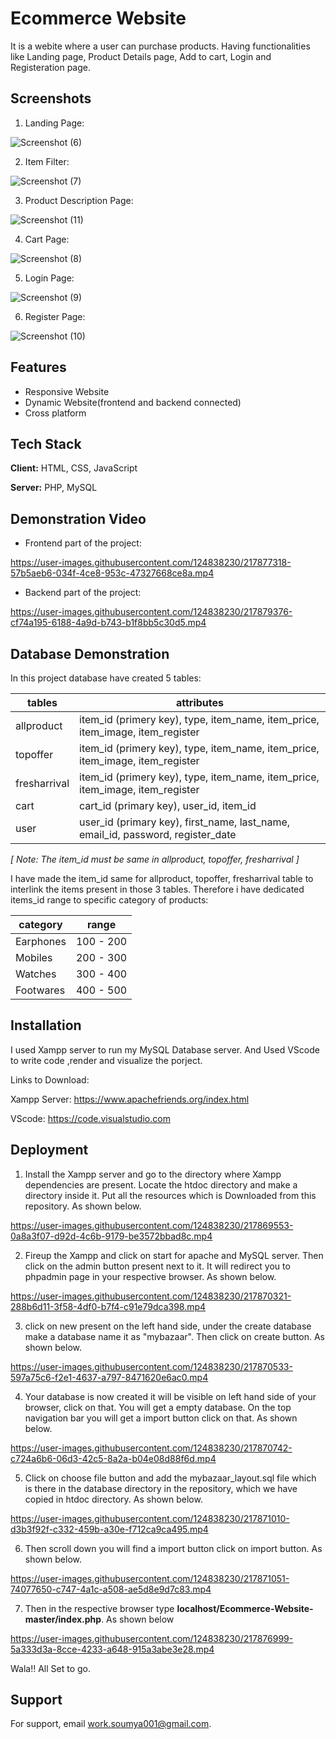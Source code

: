 
# Ecommerce Website 

It is a webite where a user can purchase products. Having functionalities like Landing page, Product Details page, Add to cart, Login and Registeration page.


## Screenshots

1. Landing Page:

![Screenshot (6)](https://user-images.githubusercontent.com/124838230/217867938-131c833c-3c71-4bce-866c-3cf862ee4a82.png)

2. Item Filter:

![Screenshot (7)](https://user-images.githubusercontent.com/124838230/217868343-8fe007af-f6da-4413-936b-c1ea47a79266.png)

3. Product Description Page:

![Screenshot (11)](https://user-images.githubusercontent.com/124838230/217868475-e0ffba81-7c88-4157-a705-e0ff16f8fd75.png)

4. Cart Page:

![Screenshot (8)](https://user-images.githubusercontent.com/124838230/217868649-37ef223a-4dba-4e54-828c-da892bd40a12.png)

5. Login Page:

![Screenshot (9)](https://user-images.githubusercontent.com/124838230/217868916-8dd23de2-c176-4f3c-b56d-4df7af4a6378.png)


6. Register Page:

![Screenshot (10)](https://user-images.githubusercontent.com/124838230/217868972-af947586-844a-44dd-8184-355ae590ed91.png)


## Features

- Responsive Website
- Dynamic Website(frontend and backend connected)
- Cross platform


## Tech Stack

**Client:** HTML, CSS, JavaScript

**Server:** PHP, MySQL


## Demonstration Video

- Frontend part of the project:

https://user-images.githubusercontent.com/124838230/217877318-57b5aeb6-034f-4ce8-953c-47327668ce8a.mp4

- Backend part of the project:

https://user-images.githubusercontent.com/124838230/217879376-cf74a195-6188-4a9d-b743-b1f8bb5c30d5.mp4


## Database Demonstration

In this project database have created 5 tables:

| tables | attributes | 
| --- | --- |
| allproduct | item_id (primery key), type, item_name, item_price, item_image, item_register |
| topoffer | item_id (primery key), type, item_name, item_price, item_image, item_register |
| fresharrival | item_id (primery key), type, item_name, item_price, item_image, item_register |
| cart | cart_id (primary key), user_id, item_id |
| user | user_id (primary key), first_name, last_name, email_id, password, register_date |

*[ Note: The item_id must be same in allproduct, topoffer, fresharrival ]*

I have made the item_id same for allproduct, topoffer, fresharrival table to interlink the items present in those 3 tables. Therefore i have dedicated items_id range to specific category of products:

| category | range | 
| --- | --- |
| Earphones | 100 - 200 |
| Mobiles | 200 - 300 |
| Watches | 300 - 400 |
| Footwares | 400 - 500 |

## Installation

I used Xampp server to run my MySQL Database server. And Used VScode to write code ,render and visualize the porject.

Links to Download:

Xampp Server: https://www.apachefriends.org/index.html

VScode: https://code.visualstudio.com
    
## Deployment


1. Install the Xampp server and go to the directory where Xampp dependencies are present. Locate the htdoc directory and make a directory inside it. Put all the resources which is Downloaded from this repository. As shown below.



https://user-images.githubusercontent.com/124838230/217869553-0a8a3f07-d92d-4c6b-9179-be3572bbad8c.mp4



2. Fireup  the Xampp and click on start for apache and MySQL server. Then click on the admin button present next to it. It will redirect you to phpadmin page in your respective browser. As shown below.



https://user-images.githubusercontent.com/124838230/217870321-288b6d11-3f58-4df0-b7f4-c91e79dca398.mp4



3. click on new  present on the left hand side, under the create database make a database name it as "mybazaar". Then click on create button. As shown below.



https://user-images.githubusercontent.com/124838230/217870533-597a75c6-f2e1-4637-a797-8471620e6ac0.mp4



4. Your database is now created it will be visible on left hand side of your browser, click on that. You will get a empty database. On the top navigation bar you will get a import button click on that. As shown below.



https://user-images.githubusercontent.com/124838230/217870742-c724a6b6-06d3-42c5-8a2a-b04e08d88f6d.mp4



5. Click on choose file button and add the mybazaar_layout.sql file which is there in the database directory in the repository, which we have copied in htdoc directory. As shown below.



https://user-images.githubusercontent.com/124838230/217871010-d3b3f92f-c332-459b-a30e-f712ca9ca495.mp4



6. Then scroll down you will find a import button click on import button. As shown below.



https://user-images.githubusercontent.com/124838230/217871051-74077650-c747-4a1c-a508-ae5d8e9d7c83.mp4


7. Then in the respective browser type **localhost/Ecommerce-Website-master/index.php**. As shown below



https://user-images.githubusercontent.com/124838230/217876999-5a333d3a-8cce-4233-a648-915a3abe3e28.mp4



Wala!! All Set to go.


## Support

For support, email work.soumya001@gmail.com.

